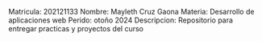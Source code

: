 Matricula: 202121133
Nombre: Mayleth Cruz Gaona
Materia: Desarrollo de aplicaciones web
Perido: otoño 2024
Descripcion: Repositorio para entregar practicas y proyectos del curso

